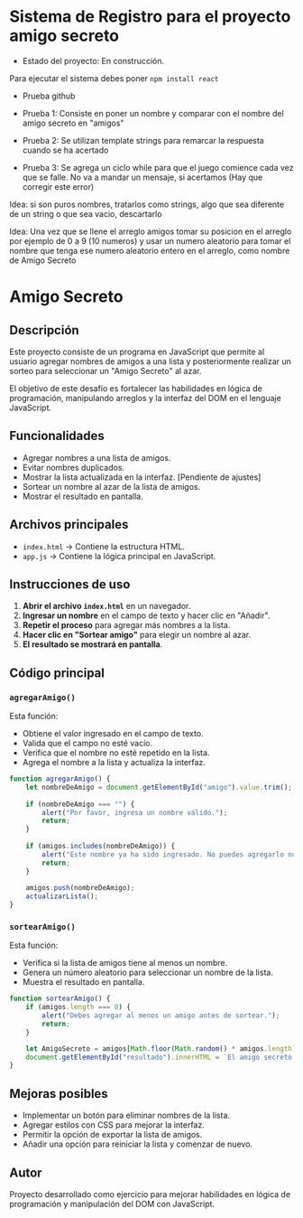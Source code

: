 <h1>Sistema de Registro para el proyecto amigo secreto</h1>

- Estado del proyecto: En construcción.

Para ejecutar el sistema debes poner ```npm install react```

- Prueba github

- Prueba 1: Consiste en poner un nombre y comparar con el nombre del amigo secreto en "amigos"
- Prueba 2: Se utilizan template strings para remarcar la respuesta cuando se ha acertado
- Prueba 3: Se agrega un ciclo while para que el juego comience cada vez que se falle.  No va a mandar un mensaje, si acertamos (Hay que corregir este error)


Idea: si son puros nombres, tratarlos como strings, algo que sea diferente de un string o que sea vacio, descartarlo

Idea: Una vez que se llene el arreglo amigos 
tomar su posicion en el arreglo por ejemplo de 0 a 9 (10 numeros)
y usar un numero aleatorio para tomar el nombre que tenga ese numero aleatorio entero en el arreglo, como nombre de Amigo Secreto


# Amigo Secreto

## Descripción
Este proyecto consiste de un programa en JavaScript que permite al usuario agregar nombres de amigos a una lista y posteriormente realizar un sorteo para seleccionar un "Amigo Secreto" al azar.

El objetivo de este desafío es fortalecer las habilidades en lógica de programación, manipulando arreglos y la interfaz del DOM en el lenguaje JavaScript.

## Funcionalidades
- Agregar nombres a una lista de amigos.
- Evitar nombres duplicados.
- Mostrar la lista actualizada en la interfaz. [Pendiente de ajustes]
- Sortear un nombre al azar de la lista de amigos.
- Mostrar el resultado en pantalla.

## Archivos principales
- `index.html` → Contiene la estructura HTML.
- `app.js` → Contiene la lógica principal en JavaScript.

## Instrucciones de uso
1. **Abrir el archivo `index.html`** en un navegador.
2. **Ingresar un nombre** en el campo de texto y hacer clic en "Añadir".
3. **Repetir el proceso** para agregar más nombres a la lista.
4. **Hacer clic en "Sortear amigo"** para elegir un nombre al azar.
5. **El resultado se mostrará en pantalla**.

## Código principal
### `agregarAmigo()`
Esta función:
- Obtiene el valor ingresado en el campo de texto.
- Valida que el campo no esté vacío.
- Verifica que el nombre no esté repetido en la lista.
- Agrega el nombre a la lista y actualiza la interfaz.

```javascript
function agregarAmigo() {
    let nombreDeAmigo = document.getElementById("amigo").value.trim();
    
    if (nombreDeAmigo === "") {
        alert("Por favor, ingresa un nombre válido.");
        return;
    }
    
    if (amigos.includes(nombreDeAmigo)) {
        alert("Este nombre ya ha sido ingresado. No puedes agregarlo nuevamente.");
        return;
    }
    
    amigos.push(nombreDeAmigo);
    actualizarLista();
}
```

### `sortearAmigo()`
Esta función:
- Verifica si la lista de amigos tiene al menos un nombre.
- Genera un número aleatorio para seleccionar un nombre de la lista.
- Muestra el resultado en pantalla.

```javascript
function sortearAmigo() {
    if (amigos.length === 0) {
        alert("Debes agregar al menos un amigo antes de sortear.");
        return;
    }

    let AmigoSecreto = amigos[Math.floor(Math.random() * amigos.length)];
    document.getElementById("resultado").innerHTML = `El amigo secreto es ${AmigoSecreto}`;
}
```

## Mejoras posibles
- Implementar un botón para eliminar nombres de la lista.
- Agregar estilos con CSS para mejorar la interfaz.
- Permitir la opción de exportar la lista de amigos.
- Añadir una opción para reiniciar la lista y comenzar de nuevo.

## Autor
Proyecto desarrollado como ejercicio para mejorar habilidades en lógica de programación y manipulación del DOM con JavaScript.



